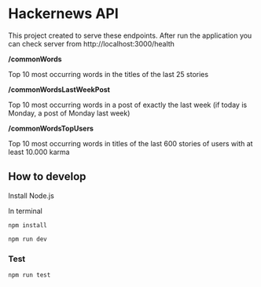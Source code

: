 # Hackernews API

This project created to serve these endpoints. After run the application you can check server from http://localhost:3000/health

**/commonWords**

Top 10 most occurring words in the titles of the last 25 stories

**/commonWordsLastWeekPost**

Top 10 most occurring words in a post of exactly the last week (if today is Monday, a post of Monday
last week)

**/commonWordsTopUsers**

Top 10 most occurring words in titles of the last 600 stories of users with at least 10.000 karma

## How to develop

Install Node.js

In terminal

`npm install`

`npm run dev`

### Test

`npm run test`
